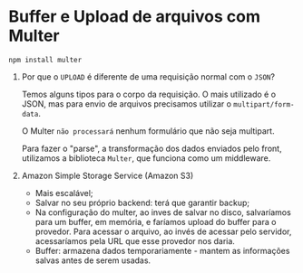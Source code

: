 # Buffer e Upload de arquivos com Multer

    npm install multer

1. Por que o `UPLOAD` é diferente de uma requisição normal com o `JSON`?

   Temos alguns tipos para o corpo da requisição. O mais utilizado é o JSON, mas para envio de arquivos precisamos utilizar o `multipart/form-data`.

   O Multer `não processará` nenhum formulário que não seja multipart.

   Para fazer o "parse", a transformação dos dados enviados pelo front, utilizamos a biblioteca `Multer`, que funciona como um middleware.

2. Amazon Simple Storage Service (Amazon S3)

   - Mais escalável;
   - Salvar no seu próprio backend: terá que garantir backup;
   - Na configuração do multer, ao inves de salvar no disco, salvaríamos para um buffer, em memória, e faríamos upload do buffer para o provedor. Para acessar o arquivo, ao invés de acessar pelo servidor, acessaríamos pela URL que esse provedor nos daria.
   - Buffer: armazena dados temporariamente - mantem as informações salvas antes de serem usadas.
